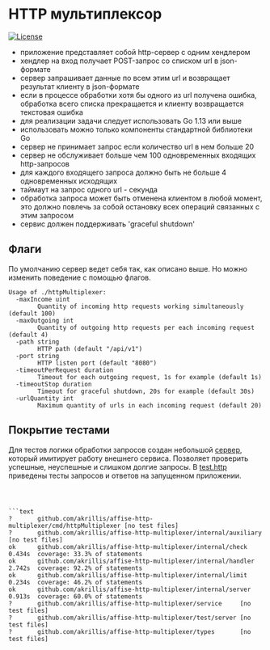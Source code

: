 # HTTP мультиплексор

[![License](https://img.shields.io/badge/License-MIT-blue.svg)](LICENSE)

* приложение представляет собой http-сервер с одним хендлером
* хендлер на вход получает POST-запрос со списком url в json-формате
* сервер запрашивает данные по всем этим url и возвращает результат клиенту в json-формате
* если в процессе обработки хотя бы одного из url получена ошибка, обработка всего списка прекращается и клиенту возвращается текстовая ошибка
* для реализации задачи следует использовать Go 1.13 или выше
* использовать можно только компоненты стандартной библиотеки Go
* сервер не принимает запрос если количество url в нем больше 20
* сервер не обслуживает больше чем 100 одновременных входящих http-запросов
* для каждого входящего запроса должно быть не больше 4 одновременных исходящих
* таймаут на запрос одного url - секунда
* обработка запроса может быть отменена клиентом в любой момент, это должно повлечь за собой остановку всех операций связанных с этим запросом
* сервис должен поддерживать 'graceful shutdown'

## Флаги

По умолчанию сервер ведет себя так, как описано выше. Но можно изменить поведение с помощью флагов.

```text
Usage of ./httpMultiplexer:
  -maxIncome uint
        Quantity of incoming http requests working simultaneously (default 100)
  -maxOutgoing int
        Quantity of outgoing http requests per each incoming request (default 4)
  -path string
        HTTP path (default "/api/v1")
  -port string
        HTTP listen port (default "8080")
  -timeoutPerRequest duration
        Timeout for each outgoing request, 1s for example (default 1s)
  -timeoutStop duration
        Timeout for graceful shutdown, 20s for example (default 30s)
  -urlQuantity int
        Maximum quantity of urls in each incoming request (default 20)
```

## Покрытие тестами

Для тестов логики обработки запросов создан небольшой [сервер](test/server/server.go), который имитирует работу внешнего сервиса. Позволяет проверить успешные, неуспешные и слишком долгие запросы. В [test.http](test.http) приведены тесты запросов и ответов на запущенном приложении.

```text 



```text
?       github.com/akrillis/affise-http-multiplexer/cmd/httpMultiplexer [no test files]
?       github.com/akrillis/affise-http-multiplexer/internal/auxiliary  [no test files]
ok      github.com/akrillis/affise-http-multiplexer/internal/check      0.434s  coverage: 33.3% of statements
ok      github.com/akrillis/affise-http-multiplexer/internal/handler    2.742s  coverage: 92.2% of statements
ok      github.com/akrillis/affise-http-multiplexer/internal/limit      0.234s  coverage: 46.2% of statements
ok      github.com/akrillis/affise-http-multiplexer/internal/server     0.913s  coverage: 60.0% of statements
?       github.com/akrillis/affise-http-multiplexer/service     [no test files]
?       github.com/akrillis/affise-http-multiplexer/test/server [no test files]
?       github.com/akrillis/affise-http-multiplexer/types       [no test files]
```
